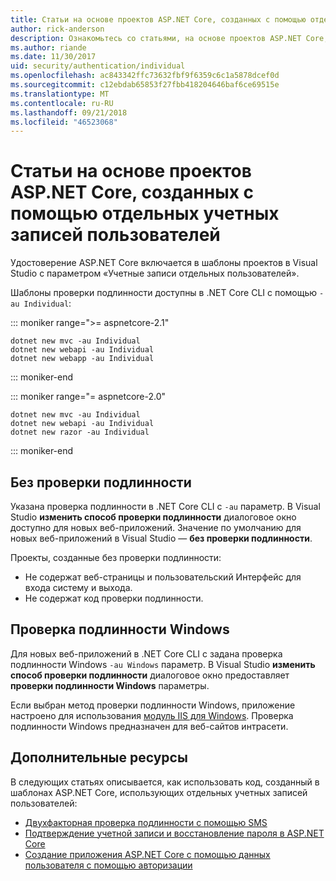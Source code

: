 ```yaml
---
title: Статьи на основе проектов ASP.NET Core, созданных с помощью отдельных учетных записей пользователей
author: rick-anderson
description: Ознакомьтесь со статьями, на основе проектов ASP.NET Core, созданных с помощью отдельных учетных записей пользователей.
ms.author: riande
ms.date: 11/30/2017
uid: security/authentication/individual
ms.openlocfilehash: ac843342ffc73632fbf9f6359c6c1a5878dcef0d
ms.sourcegitcommit: c12ebdab65853f27fbb418204646baf6ce69515e
ms.translationtype: MT
ms.contentlocale: ru-RU
ms.lasthandoff: 09/21/2018
ms.locfileid: "46523068"
---
```

# <a name="articles-based-on-aspnet-core-projects-created-with-individual-user-accounts"></a>Статьи на основе проектов ASP.NET Core, созданных с помощью отдельных учетных записей пользователей

Удостоверение ASP.NET Core включается в шаблоны проектов в Visual Studio с параметром «Учетные записи отдельных пользователей».

Шаблоны проверки подлинности доступны в .NET Core CLI с помощью `-au Individual`:

::: moniker range=">= aspnetcore-2.1"

```console
dotnet new mvc -au Individual
dotnet new webapi -au Individual
dotnet new webapp -au Individual
```

::: moniker-end

::: moniker range="= aspnetcore-2.0"

```console
dotnet new mvc -au Individual
dotnet new webapi -au Individual
dotnet new razor -au Individual
```

::: moniker-end

<a name="no"></a>
## <a name="no-authentication"></a>Без проверки подлинности

Указана проверка подлинности в .NET Core CLI с `-au` параметр. В Visual Studio **изменить способ проверки подлинности** диалоговое окно доступно для новых веб-приложений. Значение по умолчанию для новых веб-приложений в Visual Studio — **без проверки подлинности**.

Проекты, созданные без проверки подлинности:

* Не содержат веб-страницы и пользовательский Интерфейс для входа систему и выхода.
* Не содержат код проверки подлинности.

<a name="win"></a>
## <a name="windows-authentication"></a>Проверка подлинности Windows

Для новых веб-приложений в .NET Core CLI с задана проверка подлинности Windows `-au Windows` параметр. В Visual Studio **изменить способ проверки подлинности** диалоговое окно предоставляет **проверки подлинности Windows** параметры.

Если выбран метод проверки подлинности Windows, приложение настроено для использования [модуль IIS для Windows](xref:host-and-deploy/iis/modules). Проверка подлинности Windows предназначен для веб-сайтов интрасети.

## <a name="additional-resources"></a>Дополнительные ресурсы

В следующих статьях описывается, как использовать код, созданный в шаблонах ASP.NET Core, использующих отдельных учетных записей пользователей:

* [Двухфакторная проверка подлинности с помощью SMS](xref:security/authentication/2fa)
* [Подтверждение учетной записи и восстановление пароля в ASP.NET Core](xref:security/authentication/accconfirm)
* [Создание приложения ASP.NET Core с помощью данных пользователя с помощью авторизации](xref:security/authorization/secure-data)
